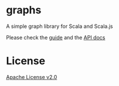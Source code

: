 graphs
======

A simple graph library for Scala and Scala.js

Please check the [guide](https://flowtick.bitbucket.io/graphs) and the
[API docs](https://flowtick.bitbucket.io/graphs/api/com/flowtick/graphs/index.html)

License
=======

[Apache License v2.0](LICENSE)
